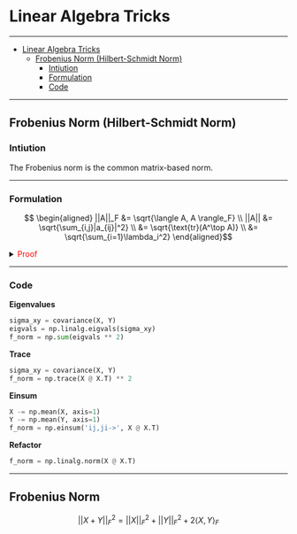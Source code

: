 # Linear Algebra Tricks


---

- [Linear Algebra Tricks](#linear-algebra-tricks)
  - [Frobenius Norm (Hilbert-Schmidt Norm)](#frobenius-norm-hilbert-schmidt-norm)
    - [Intiution](#intiution)
    - [Formulation](#formulation)
    - [Code](#code)

---

## Frobenius Norm (Hilbert-Schmidt Norm)

### Intiution

The Frobenius norm is the common matrix-based norm.

---

### Formulation

$$
\begin{aligned}
||A||_F &= \sqrt{\langle A, A \rangle_F} \\
||A|| &= \sqrt{\sum_{i,j}|a_{ij}|^2} \\
&= \sqrt{\text{tr}(A^\top A)} \\
&= \sqrt{\sum_{i=1}\lambda_i^2}
\end{aligned}$$


<details>
<summary>
    <font color="red">Proof
    </font>
</summary>

Let $A=U\Sigma V^\top$ be the Singular Value Decomposition of A. Then

$$||A||_{F}^2 = ||\Sigma||_F^2 = \sum_{i=1}^r \lambda_i^2$$

If $\lambda_i^2$ are the eigenvalues of $AA^\top$ and $A^\top A$, then we can show 

$$
\begin{aligned}
||A||_F^2 &= tr(AA^\top) \\
&= tr(U\Lambda V^\top V\Lambda^\top U^\top) \\
&= tr(\Lambda \Lambda^\top U^\top U) \\
&= tr(\Lambda \Lambda^\top) \\
&= \sum_{i}\lambda_i^2
\end{aligned}
$$

</details>

---

### Code

**Eigenvalues**

```python
sigma_xy = covariance(X, Y)
eigvals = np.linalg.eigvals(sigma_xy)
f_norm = np.sum(eigvals ** 2)
```

**Trace**

```python
sigma_xy = covariance(X, Y)
f_norm = np.trace(X @ X.T) ** 2
```

**Einsum**

```python
X -= np.mean(X, axis=1)
Y -= np.mean(Y, axis=1)
f_norm = np.einsum('ij,ji->', X @ X.T)
```

**Refactor**

```python
f_norm = np.linalg.norm(X @ X.T)
```

---

## Frobenius Norm

$$||X + Y||^2_F = ||X||_F^2 + ||Y||_F^2 + 2 \langle X, Y \rangle_F$$